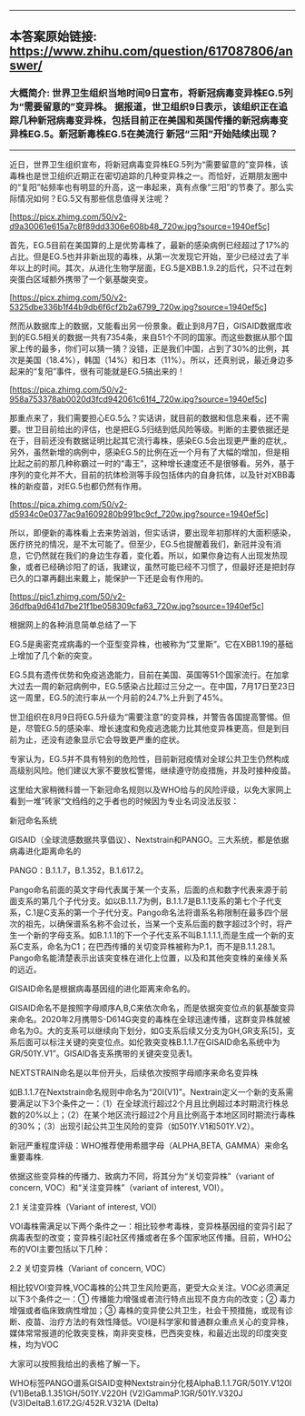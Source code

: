 ----------------------------------------
## 本答案原始链接: https://www.zhihu.com/question/617087806/answer/
### 大概简介: 世界卫生组织当地时间9日宣布，将新冠病毒变异株EG.5列为“需要留意的”变异株。 据报道，世卫组织9日表示，该组织正在追踪几种新冠病毒变异株，包括目前正在美国和英国传播的新冠病毒变异株EG.5。新冠新毒株EG.5在美流行 新冠“三阳”开始陆续出现？
----------------------------------------
近日，世界卫生组织宣布，将新冠病毒变异株EG.5列为“需要留意的”变异株，该毒株也是世卫组织近期正在密切追踪的几种变异株之一。而恰好，近期朋友圈中的“复阳”帖频率也有明显的升高，这一串起来，真有点像“三阳”的节奏了。那么实际情况如何？EG.5又有那些信息值得关注呢？

[https://picx.zhimg.com/50/v2-d9a30061e615a7c8f89dd3306e608b48_720w.jpg?source=1940ef5c]

首先，EG.5目前在美国算的上是优势毒株了，最新的感染病例已经超过了17%的占比。但是EG.5也并非新出现的毒株，从第一次发现它开始，至少已经过去了半年以上的时间。其次，从进化生物学层面，EG.5是XBB.1.9.2的后代，只不过在刺突蛋白区域额外携带了一个氨基酸突变。

[https://picx.zhimg.com/50/v2-5325dbe336b1f44b9db6f6cf2b2a6799_720w.jpg?source=1940ef5c]

然而从数据库上的数据，又能看出另一份景象。截止到8月7日，GISAID数据库收到的EG.5相关的数据一共有7354条，来自51个不同的国家。而这些数据从那个国家上传的最多，你们可以猜一猜？没错，正是我们中国，占到了30%的比例，其次是美国（18.4%），韩国（14%）和日本（11%）。所以，还真别说，最近身边多起来的“复阳”事件，很有可能就是EG.5搞出来的！

[https://pica.zhimg.com/50/v2-958a753378ab0020d3fcd942061c61f4_720w.jpg?source=1940ef5c]

那重点来了，我们需要担心EG.5么？实话讲，就目前的数据和信息来看，还不需要。世卫目前给出的评估，也是把EG.5归结到低风险等级。判断的主要依据还是在于，目前还没有数据证明比起其它流行毒株，感染EG.5会出现更严重的症状,。另外，虽然新增的病例中，感染EG.5的比例在近一个月有了大幅的增加，但是相比起之前的那几种称霸过一时的“毒王”，这种增长速度还不是很够看。另外，基于序列的变化并不大，目前的抗体检测等手段包括体内的自身抗体，以及针对XBB毒株的新疫苗，对EG.5也都仍然有作用。

[https://pica.zhimg.com/50/v2-d5934c0e0377ac9a1609280b991bc9cf_720w.jpg?source=1940ef5c]

所以，即便新的毒株看上去来势汹汹，但实话讲，要出现年初那样的大面积感染，医疗挤兑的情况，是不太可能了。但至少，EG.5也提醒着我们，新冠并没有消息，它仍然就在我们的身边生存着，变化着。所以，如果你身边有人出现发热现象，或者已经确诊阳了的话，我建议，虽然可能已经不习惯了，但最好还是把封存已久的口罩再翻出来戴上，能保护一下还是会有作用的。

[https://pic1.zhimg.com/50/v2-36dfba9d641d7be21f1be058309cfa63_720w.jpg?source=1940ef5c]



根据网上的各种消息简单总结了一下

EG.5是奥密克戎病毒的一个亚型变异株，也被称为“艾里斯”。它在XBB1.19的基础上增加了几个新的突变。

EG.5具有遗传优势和免疫逃逸能力，目前在美国、英国等51个国家流行。在加拿大过去一周的新冠病例中，EG.5感染占比超过三分之一。在中国，7月17日至23日这一周里，EG.5的流行率从一个月前的24.7%上升到了45%。

世卫组织在8月9日将EG.5升级为“需要注意”的变异株，并警告各国提高警惕。但是，尽管EG.5的感染率、增长速度和免疫逃逸能力比其他变异株更高，但是到目前为止，还没有迹象显示它会导致更严重的症状。

专家认为，EG.5并不具有特别的危险性，目前新冠疫情对全球公共卫生仍然构成高级别风险。他们建议大家不要放松警惕，继续遵守防疫措施，并及时接种疫苗。




这里给大家稍微科普一下新冠命名规则以及WHO给与的风险评级，以免大家网上看到一堆”砖家“文绉绉的之乎者也的时候因为专业名词没法反驳：


新冠命名系统

GISAID（全球流感数据共享倡议）、Nextstrain和PANGO。三大系统，都是依据病毒进化距离命名的


PANGO：B.1.1.7，B.1.352，B.1.617.2。

Pango命名前面的英文字母代表属于某一个支系，后面的点和数字代表来源于前面支系的第几个子代分支。如以B.1.1.7为例，B.1.1.7是B.1.1支系的第七个子代支系，C.1是C支系的第一个子代分支。Pango命名法将谱系名称限制在最多四个层次的祖先，以确保谱系名称不会过长，当某一个支系后面的数字超过3个时，将产生一个新的字母支系。如B.1.1.1的下一个子代支系不叫B.1.1.1.1,而是生成一个新的支系C支系，命名为C1；在巴西传播的关切变异株被称为P.1，而不是B.1.1.28.1。Pango命名能清楚表示出该突变株在进化上位置，以及和其他突变株的亲缘关系的远近。


GISAID命名是根据病毒基因组的进化距离来命名的。

GISAID命名不是按照字母顺序A,B,C来依次命名，而是依据突变位点的氨基酸变异来命名。2020年2月携带S-D614G突变的毒株在全球迅速传播，这群变异株就被命名为G。大的支系可以继续向下划分，如G支系后续又分支为GH,GR支系[5]，支系后面可以标注关键的突变位点。如伦敦突变株B.1.1.7在GISAID命名系统中为GR/501Y.V1”。GISAID各支系携带的关键突变见表1。


NEXTSTRAIN命名是以年份开头，后续依次按照字母顺序来命名变异株

如B.1.1.7在Nextstrain命名规则中命名为“20I(V1)”。Nextrain定义一个新的支系需要满足以下3个条件之一：（1）在全球流行超过2个月且比例超过本时期流行株总数的20%以上；（2）在某个地区流行超过2个月且比例高于本地区同时期流行毒株的30%；（3）出现引起公共卫生风险的变异（如501Y.V1和501Y.V2）。


新冠严重程度评级：WHO推荐使用希腊字母（ALPHA,BETA, GAMMA）来命名重要毒株.

依据这些变异株的传播力、致病力不同，将其分为“关切变异株”（variant of concern, VOC）和“关注变异株”（variant of interest, VOI）。

2.1 关注变异株（Variant of interest, VOI）

VOI毒株需满足以下两个条件之一：相比较参考毒株，变异株基因组的变异引起了病毒表型的改变；变异株引起社区传播或者在多个国家地区传播。目前，WHO公布的VOI主要包括以下几种：

2.2 关切变异株（Variant of concern, VOC）

相比较VOI变异株,VOC毒株的公共卫生风险更高，更受大众关注。VOC必须满足以下3个条件之一：① 传播能力增强或者流行特点出现不良方向的改变；② 毒力增强或者临床致病性增加；③ 毒株的变异使公共卫生，社会干预措施，或现有诊断、疫苗、治疗方法的有效性降低。VOI是科学家和普通群众重点关心的变异株，媒体常常报道的伦敦突变株，南非突变株，巴西突变株，和最近出现的印度突变株，均为VOC

大家可以按照我给出的表格了解一下。

WHO标签PANGO谱系GISAID变种Nextstrain分化枝AlphaB.1.1.7GR/501Y.V120I (V1)BetaB.1.351GH/501Y.V220H (V2)GammaP.1GR/501Y.V320J (V3)DeltaB.1.617.2G/452R.V321A (Delta)





